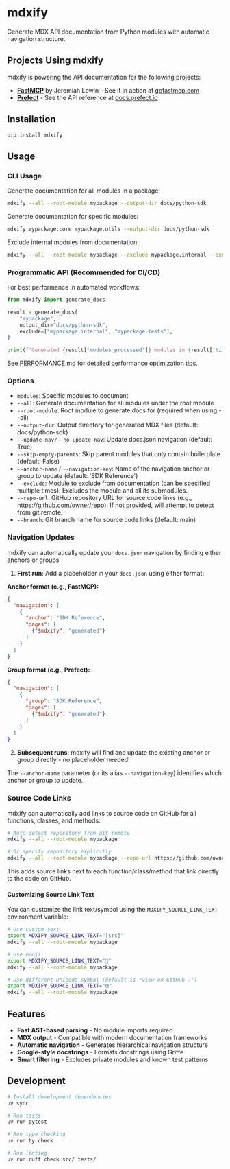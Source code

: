 # mdxify

Generate MDX API documentation from Python modules with automatic navigation structure.

## Projects Using mdxify

mdxify is powering the API documentation for the following projects:

- **[FastMCP](https://github.com/jlowin/fastmcp)** by Jeremiah Lowin - See it in action at [gofastmcp.com](https://gofastmcp.com/python-sdk)
- **[Prefect](https://github.com/PrefectHQ/prefect)** - See the API reference at [docs.prefect.io](https://docs.prefect.io/v3/api-ref/python)

## Installation

```bash
pip install mdxify
```

## Usage

### CLI Usage

Generate documentation for all modules in a package:

```bash
mdxify --all --root-module mypackage --output-dir docs/python-sdk
```

Generate documentation for specific modules:

```bash
mdxify mypackage.core mypackage.utils --output-dir docs/python-sdk
```

Exclude internal modules from documentation:

```bash
mdxify --all --root-module mypackage --exclude mypackage.internal --exclude mypackage.tests
```

### Programmatic API (Recommended for CI/CD)

For best performance in automated workflows:

```python
from mdxify import generate_docs

result = generate_docs(
    "mypackage",
    output_dir="docs/python-sdk",
    exclude=["mypackage.internal", "mypackage.tests"],
)

print(f"Generated {result['modules_processed']} modules in {result['time_elapsed']:.3f}s")
```

See [PERFORMANCE.md](PERFORMANCE.md) for detailed performance optimization tips.

### Options

- `modules`: Specific modules to document
- `--all`: Generate documentation for all modules under the root module
- `--root-module`: Root module to generate docs for (required when using --all)
- `--output-dir`: Output directory for generated MDX files (default: docs/python-sdk)
- `--update-nav/--no-update-nav`: Update docs.json navigation (default: True)
- `--skip-empty-parents`: Skip parent modules that only contain boilerplate (default: False)
- `--anchor-name` / `--navigation-key`: Name of the navigation anchor or group to update (default: 'SDK Reference')
- `--exclude`: Module to exclude from documentation (can be specified multiple times). Excludes the module and all its submodules.
- `--repo-url`: GitHub repository URL for source code links (e.g., https://github.com/owner/repo). If not provided, will attempt to detect from git remote.
- `--branch`: Git branch name for source code links (default: main)

### Navigation Updates

mdxify can automatically update your `docs.json` navigation by finding either anchors or groups:

1. **First run**: Add a placeholder in your `docs.json` using either format:

**Anchor format (e.g., FastMCP):**
```json
{
  "navigation": [
    {
      "anchor": "SDK Reference",
      "pages": [
        {"$mdxify": "generated"}
      ]
    }
  ]
}
```

**Group format (e.g., Prefect):**
```json
{
  "navigation": [
    {
      "group": "SDK Reference",
      "pages": [
        {"$mdxify": "generated"}
      ]
    }
  ]
}
```

2. **Subsequent runs**: mdxify will find and update the existing anchor or group directly - no placeholder needed!

The `--anchor-name` parameter (or its alias `--navigation-key`) identifies which anchor or group to update.

### Source Code Links

mdxify can automatically add links to source code on GitHub for all functions, classes, and methods:

```bash
# Auto-detect repository from git remote
mdxify --all --root-module mypackage

# Or specify repository explicitly
mdxify --all --root-module mypackage --repo-url https://github.com/owner/repo --branch develop
```

This adds source links next to each function/class/method that link directly to the code on GitHub.

#### Customizing Source Link Text

You can customize the link text/symbol using the `MDXIFY_SOURCE_LINK_TEXT` environment variable:

```bash
# Use custom text
export MDXIFY_SOURCE_LINK_TEXT="[src]"
mdxify --all --root-module mypackage

# Use emoji
export MDXIFY_SOURCE_LINK_TEXT="🔗"
mdxify --all --root-module mypackage

# Use different Unicode symbol (default is "view on GitHub ↗")
export MDXIFY_SOURCE_LINK_TEXT="⧉"
mdxify --all --root-module mypackage
```

## Features

- **Fast AST-based parsing** - No module imports required
- **MDX output** - Compatible with modern documentation frameworks
- **Automatic navigation** - Generates hierarchical navigation structure
- **Google-style docstrings** - Formats docstrings using Griffe
- **Smart filtering** - Excludes private modules and known test patterns

## Development

```bash
# Install development dependencies
uv sync

# Run tests
uv run pytest

# Run type checking
uv run ty check

# Run linting
uv run ruff check src/ tests/
```